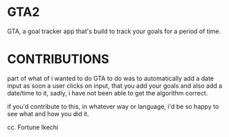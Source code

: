 # GTA2
GTA, a goal tracker app that's build to track your goals for a period of time.


# CONTRIBUTIONS

part of what of i wanted to do GTA to do was to automatically add a date input as soon a user clicks on input, that you add your goals and also add a date/time to it, sadly, i have not been able to get the algorithm correct. 

if you'd contribute to this, in whatever way or language, i'd be so happy to see what and how you did it. 

cc. Fortune Ikechi
